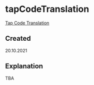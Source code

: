 # tapCodeTranslation
[Tap Code Translation](https://edabit.com/challenge/dXjHmqGvSwn9toe6R)

## Created
20.10.2021

## Explanation
TBA
